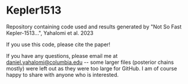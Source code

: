 # Kepler1513
Repository containing code used and results generated by "Not So Fast Kepler-1513...", Yahalomi et al. 2023

If you use this code, please cite the paper!

If you have any questions, please email me at daniel.yahalomi@columbia.edu -- some larger files (posterior chains mostly) were left out as they were too large for GitHub. I am of course happy to share with anyone who is interested.
